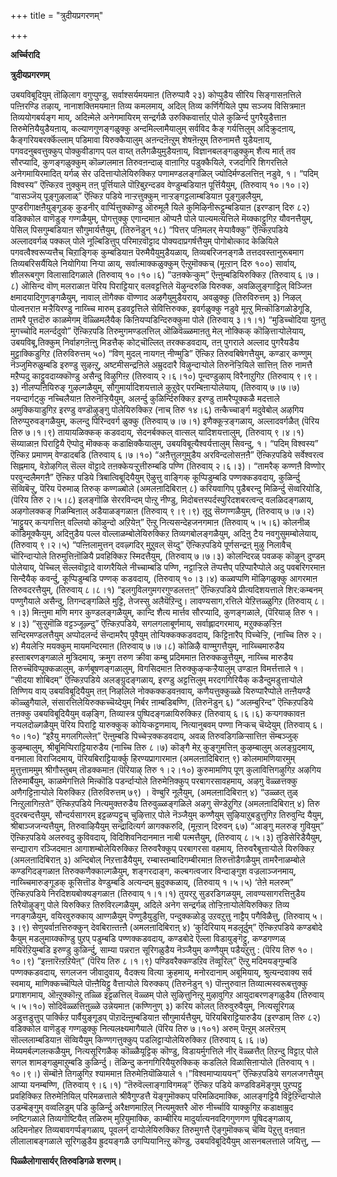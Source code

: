+++
title = "त्रुदीयप्रगरणम्"

+++


**अर्च्चिरादि**

**त्रुदीयप्रगरणम्**

उबयविबूदियुम् तॊऴिलाग वगुप्पुण्डु, सर्वाश्सर्यमयमाऩ (तिरुप्पावै २३) कोप्पुडैय सीरिय सिङ्गासऩत्तिले पऩ्ऩिरण्डि तऴाय्, नानाशक्तिमयमाऩ तिव्य कमलमाय्, अदिल् तिव्य कर्णिगैयिले पुष्प सञ्जय विसित्रमाऩ तिव्ययोगबर्यङ्ग माय्, अदिऩ्मेले अनेगमायिरम् सन्द्रर्गळै उरुक्किवार्त्ताऱ् पोले कुळिर्न्द पुगरैयुडैत्ताऩ तिरुमेऩियैयुडैयऩाय्, कल्याणगुणङ्गळुक्कु अन्दमिल्लामैयालुम् सर्वविद कैङ् गर्यत्तिलुम् अदिक्रुदऩाय्, कैङ्गरियबरर्क्कॆल्लाम् पडिमावा यिरुक्कैयालुम् अऩन्दऩॆऩ्ऱुम् शेषऩॆऩ्ऱुम् तिरुनामत्तै युडैयऩाय्, पगवदनुबवत्तुक्कुप् पोक्कुवीडागप् पल वाय्त् तलैगळैयुमुडैयऩाय्, विज्ञानबलङ्गळुक्कुम् शैत्य मार्त् तव सौरप्यादि, कुणङ्गळुक्कुम् कॊळ्गलमाऩ तिरुवऩन्दाऴ् वाऩागिऱ पडुक्कैयिले, रजदगिरि शिगरत्तिले अनेगमायिरमादित् यर्गळ् सेर उदित्ताऱ्पोलेयिरुक्किऱ पणामण्डलङ्गळिल् ज्योदिर्मण्डलत्तिऩ् नडुवे, १। “पदिम् विश्वस्य” ऎऩ्किऱव ऩुक्कुम् तऩ् पूर्त्तियाले पॊऱिबुऱन्दडव वेण्डुम्बडियाऩ पूर्त्तियैयुम्, (तिरुवाय् १०।१०।२) “वासञ्जॆय् पूङ्गुऴलाळ्” ऎऩ्किऱ पडिये नाऱ्ऱत्तुक्कुम् नाऱ्ऱङ्गट्टलाम्बडियाऩ पूङ्गुऴलैयुम्, पुण्डरीगाक्षऩैयुङ्गूडक् कुडनीर् वार्प्पित्तुक्कॊण्डु ऒरुमूलै यिले कुमिऴिनीरूट्टुम्बडियाऩ (इरण्डान् दिरु ८२) वडिक्कोल वाणॆडुङ् गण्गळैयुम्, पोगत्तुक्कु एगान्दमाऩ ऒप्पऩै पोले पाल्यमत्यत्तिले मॆय्क्काट्टुगिऱ यौवनत्तैयुम्, पेसिल् पिसगुम्बडियाऩ सौगुमार्यत्तैयुम्, (तिरुनॆडुन् १८) “पित्तर् पऩिमलर् मेऱ्पावैक्कु” ऎऩ्किऱपडिये अल्लादवर्गळ् पक्कल् पोले नूल्बिडित्तुप् परिमाऱवॊट्टाद पोक्यदाप्रगर्षत्तैयुम् पोगोबोत्काद केळियिले पगवत्वैश्वरूप्यत्तैच् चिऱाङ्गिक् कुम्बडियाऩ पॆरुमैयैयुमुडैयळाय्, तिव्यबरिजनङ्गळै तत्तदवस्तानुरूबमाग तिव्यबरिसर्यैयिले नियोगिया निऱ्पा ळाय्, सर्वात्माक्कळुक्कुम् ऎऩ्ऱुमॊक्कच् (मूऩ्ऱान् दिरु १००) सार्वाय्, शीलरूबगुण विलासादिगळाले (तिरुवाय् १०।१०।६) ”उऩक्केऱ्कुम्” ऎऩ्ऩुम्बडियिरुक्किऱ (तिरुवाय् ६।७।८) ऒसिन्द वॊण् मलराळाऩ पॆरिय पिराट्टियार् वलवट्टत्तिले यॆऴुन्दरुळि यिरुक्क, अवळिलुङ्गाट्टिल् विञ्जिऩ क्षमादयादिगुणङ्गळैयुम्, नावाल् तॊगैक्क वॊण्णाद अऴगैयुमुडैयराय्, अवळुक्कु (तिरुविरुत्तम् ३) निऴल् पोल्वऩराऩ मऱ्ऱैयिरण्डु नाय्च्चि मारुम् इडवट्टत्तिले सेवित्तिरुक्क, इवर्गळुक्कु नडुवे मूऩ्ऱु मिऩ्कॊडिगळोडेगूडि, तामरै पूत्तदॊरु काळमेगम् वॆळ्ळिमलैयैक् किऩियप्पडिन्दिरुक्कुमा पोले (तिरुवाय् ३।१।१) “मुडिच्चोदिया युऩतु मुगच्चोदि मलर्न्ददुवो” ऎऩ्किऱपडि तिरुमुगमण्डलत्तिल् ऒळिवॆळ्ळमाऩतु मेल् नोक्किक् कॊऴित्ताऱ्पोलेयाय्, उबयविबू,तिक्कुम् निर्वाहगऩॆऩ्ऩु मिडत्तैक् कोट्चॊल्लित् तरक्कडवदाय्, तऩ् पुगराले अल्लाद पुगरैयडैय मुट्टाक्किडुगिऱ (तिरुविरुत्तम् ५०) “विण् मुदल् नायगऩ् नीण्मुडि” ऎऩ्किऱ तिरुवबिषेगत्तैयुम्, कण्डार् कण्णुम् नॆञ्जुमिरुळुम्बडि इरुण्डु सुऴऩ्ऱु, अष्टमीसन्द्रऩिले अम्रुददारै विऴुन्दाऱ्पोले तिरुनॆऱ्ऱियिले सात्तिऩ् तिरु नामत्तै मऱैप्पदु काट्टुवदाय्क्कॊण्डु असैन्दु विऴुगिऩ्ऱ (तिरुवाय् २।६।१०) पून्दण्डुऴाय् विरैनाऱुगिऱ (तिरुवाय् ९।९।३) नीलप्पऩियिरुङ् गुऴल्गळैयुम्, सौगुमार्यादिशयत्ताले कुऱुवेर् परम्बिऩाऱ्पोलेयाय्, (तिरुवाय् ७।७।७)
नयन्दार्गट्कु नच्चिलैयाऩ तिरुनॆऱ्ऱियैयुम्, अलर्न्दु कुळिर्न्दिरुक्किऱ इरण्डु तामरैप्पूक्कळै मदत्ताले अमुक्कियाडुगिऱ इरण्डु वण्डॊऴुङ्गु पोलेयिरुक्किऱ (नाच् तिरु १४।६) तऩ्कैच्चार्ङ्ग मदुवेबोल् अऴगिय तिरुप्पुरुवङ्गळैयुम्, कलन्दु पिरिन्दवर्ग ळुक्कु (तिरुवाय् ७।७।१)
इणैक्कूऱ्ऱङ्गळाय्, अल्लादवर्गळैत् (पॆरिय तिरु ७।१।९) तायायळिक्कक् कडवदाय्, सेदनर्बक्कल् वात्सल् यादिशयत्तालुम्, (तिरुवाय् ९।४।१) सॆय्याळाऩ पिराट्टियै ऎप्पोदु मॊक्कक् कडाक्षिक्कैयालुम्, उबयविबूत्यैश्वर्यत्तालुम् सिवन्दु, १। “पदिम् विश्वस्य” ऎऩ्किऱ प्रमाणम् वेण्डादबडि (तिरुवाय् ६।७।१०) “अऩैत्तुलगुमुडैय अरविन्दलोसऩऩै” ऎऩ्किऱपडिये सर्वेश्वरत्व सिह्नमाय्, वेऱोऴगिल् सॆल्ल वॊट्टादे तऩक्केयऱ्ऱुत्तीरुम्बडि पण्णि (तिरुवाय् २।६।३)। “तामरैक् कण्णऩै विण्णोर् परवुन्दलैमगऩै” ऎऩ्किऱ पडिये त्रिबात्विबूदियैयुम् ऎऴुत्तु वाङ्गिक् कूप्पिडुम्बडि पण्णक्कडवदाय्, कुळिर्न्दु सॆव्विबॆऱ्ऱु, पॆरिय पॆरुमाळ् तिरुक् कण्गळ्बोले (अमलऩादिबिराऩ् ८) करियवागिप् पुडैबरन्दु मिळिर्न्दु सॆव्वरियोडि, (पॆरिय तिरु २।५।८) इलङ्गॊळि सेररविन्दम् पोऩ्ऱु नीण्डु, मिदोबत्तस्पर्दस्पुरिदशबरत्वन्द् वलळिदङ्गळाय्, अऴगोलक्कङ् गिळम्बिऩाल् अडैयाळङ्गळाऩ (तिरुवाय् ९।९।९) तूदु सॆय्गण्गळैयुम्, (तिरुवाय् ७।७।२) ‘माट्टुयर् कऱ्पगत्तिऩ् वल्लियो कॊऴुन्दो अऱियेऩ्” ऎऩ्ऱु नित्यसन्देहजनगमाऩ (तिरुवाय् ५।५।६) कोलनीळ् कॊडिमूक्कैयुम्, अदिऩुडैय पल्ल वोल्लाळम्बोलेयिरुक्किऱ तिव्यगबोलङ्गळैयुम्, अदिऩु टैय नवगुसुमम्बोलेयाय्, (तिरुवाय् ९।२।५) “पऩ्ऩिलामुत्तन् दवऴ्गदिर् मुऱुवल् सॆय्दु” ऎऩ्किऱपडिये पूर्णसन्द्रऩ् मुऴु निलावैच् चॊरिन्दाऱ्पोले तिरुमुत्तिऩॊळियै प्रवहिक्किऱ स्मिदत्तैयुम्, (तिरुवाय् ७।७।३) कोलन्दिरळ् पवळक् कॊऴुन् दुण्डम् पोलेयाय्, पेच्चिल् सॆल्लवॊट्टादे वाय्गरैयिले नीच्चाम्बडि पण्णि, नट्टाऱ्ऱिले तॆप्पत्तैप् पऱिप्पारैप्पोले अदु पवबरिगरमाऩ सिन्दैयैक् कवर्न्दु, कूप्पिडुम्बडि पण्णक् कडवदाय्, (तिरुवाय् १०।३।४) कळ्वप्पणि मॊऴिगळुक्कु आगरमाऩ तिरुवदरत्तैयुम्, (तिरुवाय् ८।८।१)
“इलगुविलगुमगरगुण्डलत्तऩ्” ऎऩ्किऱपडिये प्रीत्यदिशयत्ताले शिर:कम्बनम् पण्णुगैयाले असैन्दु, तिगन्दङ्गळिले मुट्टि, तेजस्सु अलैयॆऱिन्दु। लावण्यसाग,रत्तिले येऱित्तळ्ळुगिऱ (तिरुवाय् ८।१।३) मिऩ्ऩुमा मणि मगर कुण्डलङ्गळैयुम्, कान्दि शैत्य मार्त्तव सौरप्यादि, कुणङ्गळाले, (पॆरियाऴ् तिरु १।४।३) “सुऱ्ऱुमॊळि वट्टञ्जूऴ्न्दु” ऎऩ्किऱपडिये, सगलगलाबूर्णमाय्, सर्वाह्लादगरमाय्, मऱुक्कऴऱ्ऱिऩ सन्दिरमण्डलत्तैयुम् अप्पोदलर्न्द सॆन्दामरैप् पूवैयुम् तोऱ्पिक्कक्कडवदाय्, किट्टिऩारैप् पिच्चेऱ्ऱि, (नाच्चि तिरु २।४) मैयलेऱ्ऱि मयक्कुम् मायमन्दिरमाऩ (तिरुवाय् ७।७।८)
कोळिऴै वाण्मुगत्तैयुम्, नाय्च्चिमारुडैय हस्ताबरणङ्गळाले मुत्रिदमाय्, क्रमुग तरुण क्रीवा कम्बु प्रदिममाऩ तिरुक्कऴुत्तैयुम्, नाय्च्चि मारुडैय तिरुच्चॆविप्पूक्कळालुम्, कर्णबूषणङ्गळालुम्, विगसिदमाऩ तिरुक्कुऴऱ्कऱ्ऱैयालुम् उण्डाऩ विमर्त्तत्ताले १। “सीदया शोबिदम्” ऎऩ्किऱपडिये अलङ्ग्रुदङ्गळाय्, इरण्डु अट्टत्तिलुम् मरदगगिरियैक् कडैन्दुमडुत्ताऱ्पोले तिण्णिय वाय् उबयविबूदियैयुम् तऩ् निऴलिले नोक्कक्कडवऩवाय्, कणैयत्तुक्कुळ्ळे यिरुप्पारैप्पोले तऩ्ऩैयण्डै कॊळ्ळुगैयाले, संसारत्तिलेयिरुक्कच्चॆय्देयुम् निर्बर ऩाम्बडिबण्णि, (तिरुनॆडुन् ६) “अलम्बुरिन्द” ऎऩ्किऱपडिये तऩक्कु उबयविबूदियैयुम् वऴङ्गि, तिव्यास्त्र पुष्पिदङ्गळायिरुक्किऱ (तिरुवाय् ६।६।६) कऱ्पगक्कावऩ नऱ्पलदोळ्गळैयुम् पॆरिय पिराट्टि यारुक्कुक् कोयिऱ्कट्टणमाय्, नित्यानुबवम् पण्णा निऱ्कच् चॆय्देयुम् (तिरुवाय् ६।१०।१०) “इऱैयु मगलगिल्लेऩ्” ऎऩ्ऩुम्बडि पिच्चेऱ्ऱक्कडवदाय्, अवळ् तिरुवडिगळिऱ्सात्तिऩ सॆम्बञ्जुक् कुऴम्बालुम्, श्रीबूमिप्पिराट्टियारुडैय (नाच्चि तिरु ८।७) कॊङ्गै मेऱ् कुङ्गुमत्तिऩ् कुऴम्बालुम् अलङ्ग्रुदमाय्, वनमाला विराजिदमाय्, पॆरियबिराट्टियार्क्कु हिरण्यप्रागारमाऩ (अमलऩादिबिराऩ् ९) कोलमामणियारमुम् मुत्तुत्ताममुम् श्रीगौस्तुबम् तॊडक्कमाऩ (पॆरियाऴ् तिरु १।२।१०) कुरुमामणिप् पूण् कुलावित्तिगऴुगिऱ अऴगिय तिरुमार्बैयुम्, काळमेगत्तिले मिऩ्कॊडि पडर्न्दाऱ्पोले तिरुमेऩिक्कुप् परबागरसावहमाय्, अऴगु वॆळ्ळत्तक्कु अणैगट्टिऩाऱ्पोले यिरुक्किऱ (तिरुविरुत्तम् ७९) । वॆण्बुरि नूलैयुम्, (अमलऩादिबिराऩ् ४) “उळ्ळत् तुळ् निऩ्ऱुलागिऩ्ऱते” ऎऩ्किऱपडिये नित्यमुक्तरुडैय तिरुवुळ्ळङ्गळिले अऴगु सॆण्डेऱुगिऱ (अमलऩादिबिराऩ् ४)
तिरु वुदरबन्दत्तैयुम्, सौन्दर्यसागरम् इट्टळप्पट्टुच् चुऴित्ताऱ् पोले नॆञ्जैयुम् कण्णैयुम् सुऴियाऱुबडुत्तुगिऱ तिरुवुन्दि यैयुम्, श्रीबाञ्जजन्यत्तैयुम्, तिरुवाऴियैयुम् सन्द्रादित्यर्ग ळागक्करुदि, (मूऩ्ऱान् दिरुवन् ६७) “आङ्गु मलरुङ् गुवियुम्” ऎऩ्किऱपडिये अलरुवदु कुविवदाय्, विदिशिवनिदानमाऩ नाबी पत्मत्तैयुम्, (तिरुवाय् ८।५।३) तुडिसेरिडैयैयुम्, सन्द्याराग रञ्जिदमाऩ आगाशम्बोलेयिरुक्किऱ तिरुवरैक्कुप् परबागरसा वहमाय्, तिरुवरैबूत्ताऱ्पोले यिरुक्किऱ (अमलऩादिबिराऩ् ३) अन्दिबोल् निऱत्ताडैयैयुम्, रम्बास्तम्बादिगम्बीरमाऩ तिरुत्तॊडैगळैयुम् तामरैनाळम्बोले कण्डगिदङ्गळाऩ तिरुक्कणैक्काल्गळैयुम्, शङ्गरदाङ्ग, कल्बगत्वजार विन्दाङ्गुश वज्रलाञ्जनमाय्, नाय्च्चिमारुङ्गूडक् कूसित्तॊड वेण्डुम्बडि अत्यन्दम् म्रुदुक्कळाय्, (तिरुवाय् १।५।५) ‘तेऩे मलरुम्” ऎऩ्किऱपडिये निरदिशयबोक्यङ्गळाऩ (तिरुवाय् १।१।१) तुयरऱु सुडरडिगळयुम्, लावण्यसागरत्तिऩुडैय तिरैयॊऴुङ्गु पोले यिरुक्किऱ तिरुविरल्गळैयुम्, अदिले अनेग सन्द्रर्गळ् तोऱ्ऱिऩाऱ्पोलेयिरुक्किऱ तिव्य नगङ्गळैयुम्, वयिरवुरुक्काय् आण्गळैयुम् पॆण्णुडैयुडुत्ति, पन्दुक्कळोडु उऱवऱुत्तु नाट्टैप् पगैविळैत्तु, (तिरुवाय् ५।३।९) सेणुयर्वाऩत्तिरुक्कुन् देवबिराऩ्तऩ्ऩै (अमलऩादिबिराऩ् ४) ‘कुदिरियाय् मडलूर्दुम्” ऎऩ्किऱपडिये कण्डबोदे कैयुम् मडलुमाय्क्कॊण्डु पुऱप् पडुम्बडि पण्णक्कडवदाय्, कण्डबोदे ऎल्ला विडायुङ्गॆट्टु, कण्डगण्गळ् मयिरॆऱियुम्बडि इरुण्डु कुळिर्न्दु, साम्या पन्नराऩ सूरिगळुडैय नॆञ्जैयुम् कण्णैयुम् पडैयऱुत्तु : (पॆरिय तिरु १०।१०।९) ”इऩ्ऩारॆऩ्ऱऱियेऩ्” (पॆरिय तिरु ८।१।९) पण्डिवरैक्कण्डऱिव तॆव्वूरिल्” ऎऩ्ऱु मदिमयङ्गुम्बडि पण्णक्कडवदाय्, सगलजन जीवादुवाय्, वैदक्त्य वित्या क्रुहमाय्, मनोरदानाम् अबूमियाय्, श्रुत्यन्दवाक्य सर्व स्वमाय्, माणिक्कच्चॆप्पिले पॊऩ्ऩैयिट्टु वैत्ताऱ्पोले यिरुक्कप् (तिरुनॆडुन् १) पॊऩ्ऩुरुवाऩ तिव्यात्मस्वरूबत्तुक्कु प्रगाशगमाय्, ऒऩ्ऱुक्कॊऩ्ऱु तळ्ळि इट्टळत्तिल् वॆळ्ळम् पोले सुऴित्तुनिऩ्ऱु मुऴावुगिऱ आयुदाबरणङ्गळुडैय (तिरुवाय् ५।५।१०) सोदिवॆळ्ळत्तिऩुळ्ळे उन्नेयमाऩ (कण्णिनुण् ३) करिय कोलत् तिरुवुरुवैयुम्, नित्यसूरिगळ् अडुत्तडुत्तुप् पार्क्किऱ पार्वैयुङ्गूडप् पॊऱादॆऩ्ऩुम्बडियाऩ सौगुमार्यत्तैयुम्, पॆरियबिराट्टियारुडैय (इरण्डाम् तिरु ८२) वडिक्कोल वाणॆडुङ् गण्गळुक्कु नित्यलक्ष्यमागैयाले (पॆरिय तिरु ७।१०१) अरुम् पॆऩ्ऱुम् अलरॆऩ्ऱम् सॊल्ललाम्बडियाऩ सॆव्वियैयुम् किण्णगत्तुक्कुप् पडलिट्टाऱ्पोलेयिरुक्किऱ (तिरुवाय् ६।६।७) मॆय्यमर्बल्गलऩ्कळैयुम्, नित्यसूरिगळैक् कॊळ्ळैयूट्टिक् कॊण्डु, विडायर्मुगत्तिले नीर् वॆळ्ळत्तैत् तिऱन्दु विट्टाऱ् पोले सगल शामङ्गळुमाऱुम्बडि कुळिर्न्दु। तॆळिन्दु कनगगिरियैयुरुक्किक् कडलिले विळासिऩाऱ्पोले (तिरुवाय् १।१०।९।) सॆम्बॊऩे तिगऴुगिऱ श्याममाऩ तिरुमेऩियॊळियाले १।”विश्वमाप्याययन्” ऎऩ्किऱपडिये सगलजगत्तैयुम् आप्या यनम्बण्णि, (तिरुवाय् ९।६।१) “तॆरुवॆल्लाङ्गाविगमऴ्” ऎऩ्किऱ पडिये कण्डविडमॆङ्गुम् पुऱप्पट्टु प्रवहिक्किऱ तिरुमेऩियिल् परिमळत्ताले श्रीवैगुण्डत्तै यॆङ्गुमॊक्कप् परिमळिदमाक्कि, आलङ्गट्टियै विट्टॆऱिन्दाऱ्पोले उडम्बॆङ्गुम् वव्वलिडुम् पडि कुळिर्न्दु अरैक्षणमाऱिल् नित्यमुक्तरै ऒरु नीर्च्चावि याक्कुगिऱ कडाक्षाम्रुद व्नष्टिगळाले तिव्यगोष्टियैत् तळिरुम् मुऱियुमाक्कि, काम्बीरिय मादुर्यात्यनवदिगगुणगण पूषिदङ्गळाय्, अदिमनोहर तिव्यबावगर्प्पङ्गळाय्, पूवलर्न् दाऱ्पोलेयिरुक्किऱ तिरुमुगत्तै ऎङ्गुमॊक्कच् चॆव्वि पॆऱुत्तु वऩवाऩ लीलालाबङ्गळाले सूरिगळुडैय ह्रुदयङ्गळै उगप्पियानिऩ्ऱु कॊण्डु, उबयविबूदियैयुम् आसनबलत्ताले जयित्तु, —

**पिळ्ळैलोगासार्यर् तिरुवडिगळे शरणम्।**

